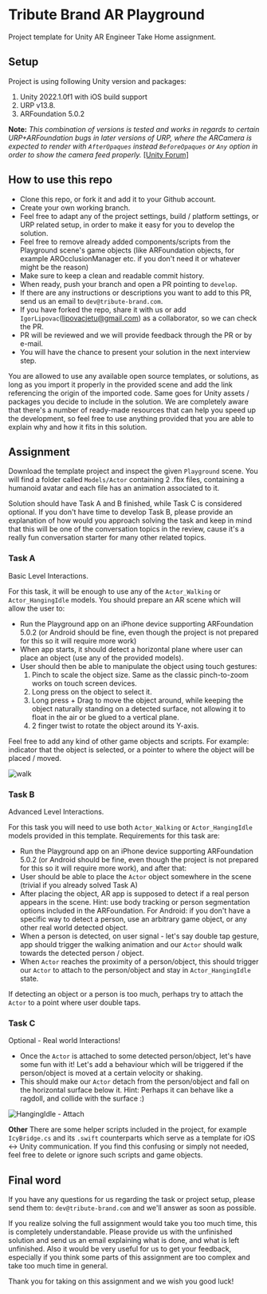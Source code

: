# Tribute Brand AR Playground
Project template for Unity AR Engineer Take Home assignment. 

## Setup
Project is using following Unity version and packages:

1. Unity 2022.1.0f1 with iOS build support
2. URP v13.8. 
3. ARFoundation 5.0.2

**Note:**
_This combination of versions is tested and works in regards to certain URP+ARFoundation bugs in later versions of URP, where the ARCamera is expected to render with `AfterOpaques` instead `BeforeOpaques` or `Any` option in order to show the camera feed properly._ [[Unity Forum]](https://forum.unity.com/threads/ar-foundation-pre-5-0-and-urp-background-not-rendering.1302213/)

## How to use this repo

- Clone this repo, or fork it and add it to your Github account.
- Create your own working branch.
- Feel free to adapt any of the project settings, build / platform settings, or URP related setup, in order to make it easy for you to develop the solution.
- Feel free to remove already added components/scripts from the Playground scene's game objects (like ARFoundation objects, for example AROcclusionManager etc. if you don't need it or whatever might be the reason)
- Make sure to keep a clean and readable commit history.
- When ready, push your branch and open a PR pointing to `develop`. 
- If there are any instructions or descriptions you want to add to this PR, send us an email to `dev@tribute-brand.com`. 
- If you have forked the repo, share it with us or add `IgorLipovac`(lipovacjetu@gmail.com) as a collaborator, so we can check the PR.
- PR will be reviewed and we will provide feedback through the PR or by e-mail.
- You will have the chance to present your solution in the next interview step.


You are allowed to use any available open source templates, or solutions, as long as you import it properly in the provided scene and add the link referencing the origin of the imported code. Same goes for Unity assets / packages you decide to include in the solution. We are completely aware that there's a number of ready-made resources that can help you speed up the development, so feel free to use anything provided that you are able to explain why and how it fits in this solution. 

## Assignment

Download the template project and inspect the given `Playground` scene. You will find a folder called `Models/Actor` containing 2 .fbx files, containing a humanoid avatar and each file has an animation associated to it. 

Solution should have Task A and B finished, while Task C is considered optional. If you don't have time to develop Task B, please provide an explanation of how would you approach solving the task and keep in mind that this will be one of the conversation topics in the review, cause it's a really fun conversation starter for many other related topics.

### Task A
Basic Level Interactions.

For this task, it will be enough to use any of the `Actor_Walking` or `Actor_HangingIdle` models. You should prepare an AR scene which will allow the user to: 
- Run the Playground app on an iPhone device supporting ARFoundation 5.0.2 (or Android should be fine, even though the project is not prepared for this so it will require more work)
- When app starts, it should detect a horizontal plane where user can place an object (use any of the provided models).
- User should then be able to manipulate the object using touch gestures:
  1. Pinch to scale the object size. Same as the classic pinch-to-zoom works on touch screen devices.
  2. Long press on the object to select it. 
  3. Long press + Drag to move the object around, while keeping the object naturally standing on a detected surface, not allowing it to float in the air or   be glued to a vertical plane. 
  4. 2 finger twist to rotate the object around its Y-axis. 

Feel free to add any kind of other game objects and scripts. For example: indicator that the object is selected, or a pointer to where the object will be placed / moved. 

![walk](https://user-images.githubusercontent.com/3727687/199511593-092ff357-27e7-4ac1-94e5-2b9d23a63254.PNG)


### Task B
Advanced Level Interactions.

For this task you will need to use both `Actor_Walking` or `Actor_HangingIdle` models provided in this template. 
Requirements for this task are:

- Run the Playground app on an iPhone device supporting ARFoundation 5.0.2 (or Android should be fine, even though the project is not prepared for this so it will require more work), and after that:
- User should be able to place the `Actor` object somewhere in the scene (trivial if you already solved Task A)
- After placing the object, AR app is supposed to detect if a real person appears in the scene. Hint: use body tracking or person segmentation options included in the ARFoundation. For Android: if you don't have a specific way to detect a person, use an arbitrary game object, or any other real world detected object. 
- When a person is detected, on user signal - let's say double tap gesture, app should trigger the walking animation and our `Actor` should walk towards the detected person / object. 
- When `Actor` reaches the proximity of a person/object, this should trigger our `Actor` to attach to the person/object and stay in `Actor_HangingIdle` state. 

If detecting an object or a person is too much, perhaps try to attach the `Actor` to a point where user double taps.


### Task C
Optional - Real world Interactions!

- Once the `Actor` is attached to some detected person/object, let's have some fun with it! Let's add a behaviour which will be triggered if the person/object is moved at a certain velocity or shaking.
- This should make our `Actor` detach from the person/object and fall on the horizontal surface below it. Hint: Perhaps it can behave like a ragdoll, and collide with the surface :) 

![HangingIdle - Attach](https://user-images.githubusercontent.com/3727687/199511676-c3965971-0013-436e-983a-063d293de2b4.PNG)


**Other**
There are some helper scripts included in the project, for example `IcyBridge.cs` and its `.swift` counterparts which serve as a template for iOS <-> Unity communication. If you find this confusing or simply not needed, feel free to delete or ignore such scripts and game objects.


## Final word

If you have any questions for us regarding the task or project setup, please send them to: `dev@tribute-brand.com` and we'll answer as soon as possible. 

If you realize solving the full assignment would take you too much time, this is completely understandable. Please provide us with the unfinished solution and send us an email explaining what is done, and what is left unfinished. Also it would be very useful for us to get your feedback, especially if you think some parts of this assignment are too complex and take too much time in general. 

Thank you for taking on this assignment and we wish you good luck! 
